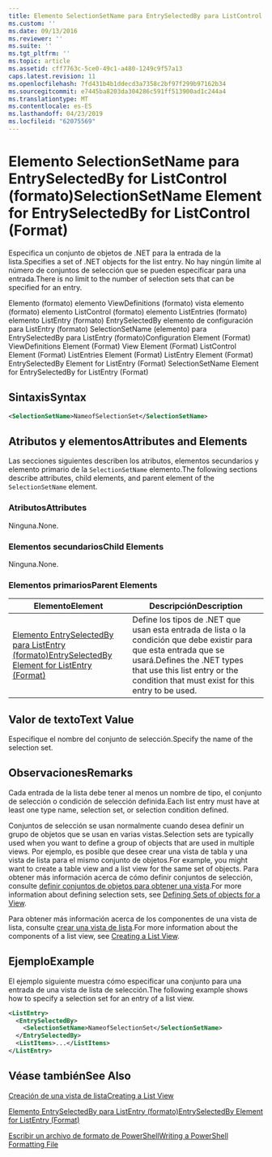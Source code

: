 ```yaml
---
title: Elemento SelectionSetName para EntrySelectedBy para ListControl (formato) | Microsoft Docs
ms.custom: ''
ms.date: 09/13/2016
ms.reviewer: ''
ms.suite: ''
ms.tgt_pltfrm: ''
ms.topic: article
ms.assetid: cff7763c-5ce0-49c1-a480-1249c9f57a13
caps.latest.revision: 11
ms.openlocfilehash: 7fd431b4b1ddecd3a7358c2bf97f299b97162b34
ms.sourcegitcommit: e7445ba8203da304286c591ff513900ad1c244a4
ms.translationtype: MT
ms.contentlocale: es-ES
ms.lasthandoff: 04/23/2019
ms.locfileid: "62075569"
---
```

# <a name="selectionsetname-element-for-entryselectedby-for-listcontrol-format"></a><span data-ttu-id="8af82-102">Elemento SelectionSetName para EntrySelectedBy for ListControl (formato)</span><span class="sxs-lookup"><span data-stu-id="8af82-102">SelectionSetName Element for EntrySelectedBy for ListControl (Format)</span></span>

<span data-ttu-id="8af82-103">Especifica un conjunto de objetos de .NET para la entrada de la lista.</span><span class="sxs-lookup"><span data-stu-id="8af82-103">Specifies a set of .NET objects for the list entry.</span></span> <span data-ttu-id="8af82-104">No hay ningún límite al número de conjuntos de selección que se pueden especificar para una entrada.</span><span class="sxs-lookup"><span data-stu-id="8af82-104">There is no limit to the number of selection sets that can be specified for an entry.</span></span>

<span data-ttu-id="8af82-105">Elemento (formato) elemento ViewDefinitions (formato) vista elemento (formato) elemento ListControl (formato) elemento ListEntries (formato) elemento ListEntry (formato) EntrySelectedBy elemento de configuración para ListEntry (formato) SelectionSetName (elemento) para EntrySelectedBy para ListEntry (formato)</span><span class="sxs-lookup"><span data-stu-id="8af82-105">Configuration Element (Format) ViewDefinitions Element (Format) View Element (Format) ListControl Element (Format) ListEntries Element (Format) ListEntry Element (Format) EntrySelectedBy Element for ListEntry (Format) SelectionSetName Element for EntrySelectedBy for ListEntry (Format)</span></span>

## <a name="syntax"></a><span data-ttu-id="8af82-106">Sintaxis</span><span class="sxs-lookup"><span data-stu-id="8af82-106">Syntax</span></span>

```xml
<SelectionSetName>NameofSelectionSet</SelectionSetName>
```

## <a name="attributes-and-elements"></a><span data-ttu-id="8af82-107">Atributos y elementos</span><span class="sxs-lookup"><span data-stu-id="8af82-107">Attributes and Elements</span></span>

<span data-ttu-id="8af82-108">Las secciones siguientes describen los atributos, elementos secundarios y elemento primario de la `SelectionSetName` elemento.</span><span class="sxs-lookup"><span data-stu-id="8af82-108">The following sections describe attributes, child elements, and parent element of the `SelectionSetName` element.</span></span>

### <a name="attributes"></a><span data-ttu-id="8af82-109">Atributos</span><span class="sxs-lookup"><span data-stu-id="8af82-109">Attributes</span></span>

<span data-ttu-id="8af82-110">Ninguna.</span><span class="sxs-lookup"><span data-stu-id="8af82-110">None.</span></span>

### <a name="child-elements"></a><span data-ttu-id="8af82-111">Elementos secundarios</span><span class="sxs-lookup"><span data-stu-id="8af82-111">Child Elements</span></span>

<span data-ttu-id="8af82-112">Ninguna.</span><span class="sxs-lookup"><span data-stu-id="8af82-112">None.</span></span>

### <a name="parent-elements"></a><span data-ttu-id="8af82-113">Elementos primarios</span><span class="sxs-lookup"><span data-stu-id="8af82-113">Parent Elements</span></span>

|<span data-ttu-id="8af82-114">Elemento</span><span class="sxs-lookup"><span data-stu-id="8af82-114">Element</span></span>|<span data-ttu-id="8af82-115">Descripción</span><span class="sxs-lookup"><span data-stu-id="8af82-115">Description</span></span>|
|-------------|-----------------|
|[<span data-ttu-id="8af82-116">Elemento EntrySelectedBy para ListEntry (formato)</span><span class="sxs-lookup"><span data-stu-id="8af82-116">EntrySelectedBy Element for ListEntry (Format)</span></span>](./entryselectedby-element-for-listentry-for-listcontrol-format.md)|<span data-ttu-id="8af82-117">Define los tipos de .NET que usan esta entrada de lista o la condición que debe existir para que esta entrada que se usará.</span><span class="sxs-lookup"><span data-stu-id="8af82-117">Defines the .NET types that use this list entry or the condition that must exist for this entry to be used.</span></span>|

## <a name="text-value"></a><span data-ttu-id="8af82-118">Valor de texto</span><span class="sxs-lookup"><span data-stu-id="8af82-118">Text Value</span></span>

<span data-ttu-id="8af82-119">Especifique el nombre del conjunto de selección.</span><span class="sxs-lookup"><span data-stu-id="8af82-119">Specify the name of the selection set.</span></span>

## <a name="remarks"></a><span data-ttu-id="8af82-120">Observaciones</span><span class="sxs-lookup"><span data-stu-id="8af82-120">Remarks</span></span>

<span data-ttu-id="8af82-121">Cada entrada de la lista debe tener al menos un nombre de tipo, el conjunto de selección o condición de selección definida.</span><span class="sxs-lookup"><span data-stu-id="8af82-121">Each list entry must have at least one type name, selection set, or selection condition defined.</span></span>

<span data-ttu-id="8af82-122">Conjuntos de selección se usan normalmente cuando desea definir un grupo de objetos que se usan en varias vistas.</span><span class="sxs-lookup"><span data-stu-id="8af82-122">Selection sets are typically used when you want to define a group of objects that are used in multiple views.</span></span> <span data-ttu-id="8af82-123">Por ejemplo, es posible que desee crear una vista de tabla y una vista de lista para el mismo conjunto de objetos.</span><span class="sxs-lookup"><span data-stu-id="8af82-123">For example, you might want to create a table view and a list view for the same set of objects.</span></span> <span data-ttu-id="8af82-124">Para obtener más información acerca de cómo definir conjuntos de selección, consulte [definir conjuntos de objetos para obtener una vista](./defining-selection-sets.md).</span><span class="sxs-lookup"><span data-stu-id="8af82-124">For more information about defining selection sets, see [Defining Sets of objects for a View](./defining-selection-sets.md).</span></span>

<span data-ttu-id="8af82-125">Para obtener más información acerca de los componentes de una vista de lista, consulte [crear una vista de lista](./creating-a-list-view.md).</span><span class="sxs-lookup"><span data-stu-id="8af82-125">For more information about the components of a list view, see [Creating a List View](./creating-a-list-view.md).</span></span>

## <a name="example"></a><span data-ttu-id="8af82-126">Ejemplo</span><span class="sxs-lookup"><span data-stu-id="8af82-126">Example</span></span>

<span data-ttu-id="8af82-127">El ejemplo siguiente muestra cómo especificar una conjunto para una entrada de una vista de lista de selección.</span><span class="sxs-lookup"><span data-stu-id="8af82-127">The following example shows how to specify a selection set for an entry of a list view.</span></span>

```xml
<ListEntry>
  <EntrySelectedBy>
    <SelectionSetName>NameofSelectionSet</SelectionSetName>
  </EntrySelectedBy>
  <ListItems>...</ListItems>
</ListEntry>
```

## <a name="see-also"></a><span data-ttu-id="8af82-128">Véase también</span><span class="sxs-lookup"><span data-stu-id="8af82-128">See Also</span></span>

[<span data-ttu-id="8af82-129">Creación de una vista de lista</span><span class="sxs-lookup"><span data-stu-id="8af82-129">Creating a List View</span></span>](./creating-a-list-view.md)

[<span data-ttu-id="8af82-130">Elemento EntrySelectedBy para ListEntry (formato)</span><span class="sxs-lookup"><span data-stu-id="8af82-130">EntrySelectedBy Element for ListEntry (Format)</span></span>](./entryselectedby-element-for-listentry-for-listcontrol-format.md)

[<span data-ttu-id="8af82-131">Escribir un archivo de formato de PowerShell</span><span class="sxs-lookup"><span data-stu-id="8af82-131">Writing a PowerShell Formatting File</span></span>](./writing-a-powershell-formatting-file.md)
